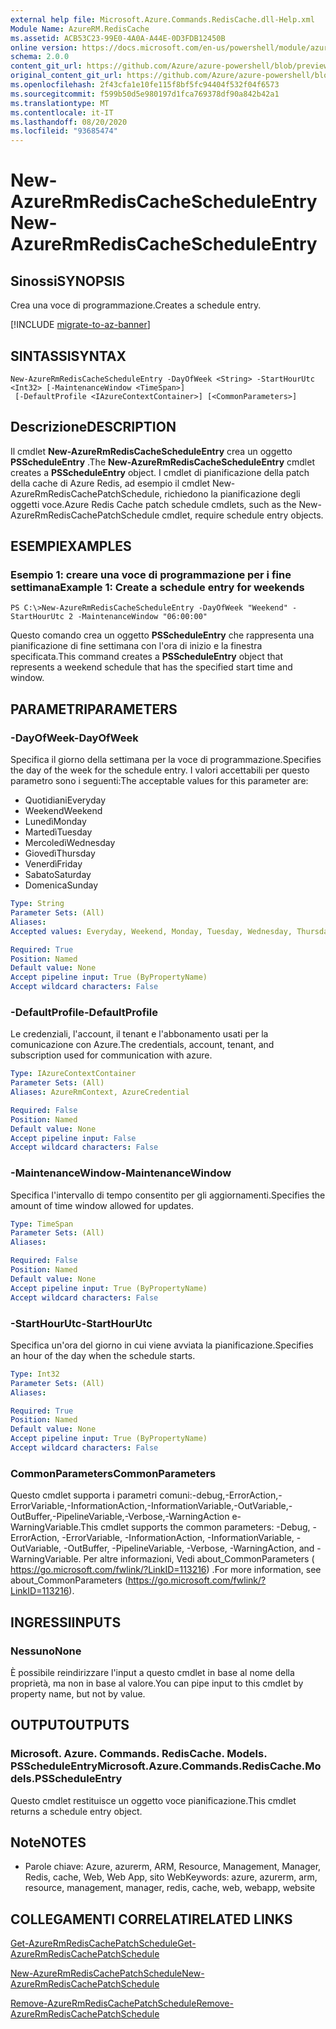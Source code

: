 ```yaml
---
external help file: Microsoft.Azure.Commands.RedisCache.dll-Help.xml
Module Name: AzureRM.RedisCache
ms.assetid: ACB53C23-99E0-4A0A-A44E-0D3FDB12450B
online version: https://docs.microsoft.com/en-us/powershell/module/azurerm.rediscache/new-azurermrediscachescheduleentry
schema: 2.0.0
content_git_url: https://github.com/Azure/azure-powershell/blob/preview/src/ResourceManager/RedisCache/Commands.RedisCache/help/New-AzureRmRedisCacheScheduleEntry.md
original_content_git_url: https://github.com/Azure/azure-powershell/blob/preview/src/ResourceManager/RedisCache/Commands.RedisCache/help/New-AzureRmRedisCacheScheduleEntry.md
ms.openlocfilehash: 2f43cfa1e10fe115f8bf5fc94404f532f04f6573
ms.sourcegitcommit: f599b50d5e980197d1fca769378df90a842b42a1
ms.translationtype: MT
ms.contentlocale: it-IT
ms.lasthandoff: 08/20/2020
ms.locfileid: "93685474"
---
```

# <span data-ttu-id="64bb2-101">New-AzureRmRedisCacheScheduleEntry</span><span class="sxs-lookup"><span data-stu-id="64bb2-101">New-AzureRmRedisCacheScheduleEntry</span></span>

## <span data-ttu-id="64bb2-102">Sinossi</span><span class="sxs-lookup"><span data-stu-id="64bb2-102">SYNOPSIS</span></span>
<span data-ttu-id="64bb2-103">Crea una voce di programmazione.</span><span class="sxs-lookup"><span data-stu-id="64bb2-103">Creates a schedule entry.</span></span>

[!INCLUDE [migrate-to-az-banner](../../includes/migrate-to-az-banner.md)]

## <span data-ttu-id="64bb2-104">SINTASSI</span><span class="sxs-lookup"><span data-stu-id="64bb2-104">SYNTAX</span></span>

```
New-AzureRmRedisCacheScheduleEntry -DayOfWeek <String> -StartHourUtc <Int32> [-MaintenanceWindow <TimeSpan>]
 [-DefaultProfile <IAzureContextContainer>] [<CommonParameters>]
```

## <span data-ttu-id="64bb2-105">Descrizione</span><span class="sxs-lookup"><span data-stu-id="64bb2-105">DESCRIPTION</span></span>
<span data-ttu-id="64bb2-106">Il cmdlet **New-AzureRmRedisCacheScheduleEntry** crea un oggetto **PSScheduleEntry** .</span><span class="sxs-lookup"><span data-stu-id="64bb2-106">The **New-AzureRmRedisCacheScheduleEntry** cmdlet creates a **PSScheduleEntry** object.</span></span>
<span data-ttu-id="64bb2-107">I cmdlet di pianificazione della patch della cache di Azure Redis, ad esempio il cmdlet New-AzureRmRedisCachePatchSchedule, richiedono la pianificazione degli oggetti voce.</span><span class="sxs-lookup"><span data-stu-id="64bb2-107">Azure Redis Cache patch schedule cmdlets, such as the New-AzureRmRedisCachePatchSchedule cmdlet, require schedule entry objects.</span></span>

## <span data-ttu-id="64bb2-108">ESEMPI</span><span class="sxs-lookup"><span data-stu-id="64bb2-108">EXAMPLES</span></span>

### <span data-ttu-id="64bb2-109">Esempio 1: creare una voce di programmazione per i fine settimana</span><span class="sxs-lookup"><span data-stu-id="64bb2-109">Example 1: Create a schedule entry for weekends</span></span>
```
PS C:\>New-AzureRmRedisCacheScheduleEntry -DayOfWeek "Weekend" -StartHourUtc 2 -MaintenanceWindow "06:00:00"
```

<span data-ttu-id="64bb2-110">Questo comando crea un oggetto **PSScheduleEntry** che rappresenta una pianificazione di fine settimana con l'ora di inizio e la finestra specificata.</span><span class="sxs-lookup"><span data-stu-id="64bb2-110">This command creates a **PSScheduleEntry** object that represents a weekend schedule that has the specified start time and window.</span></span>

## <span data-ttu-id="64bb2-111">PARAMETRI</span><span class="sxs-lookup"><span data-stu-id="64bb2-111">PARAMETERS</span></span>

### <span data-ttu-id="64bb2-112">-DayOfWeek</span><span class="sxs-lookup"><span data-stu-id="64bb2-112">-DayOfWeek</span></span>
<span data-ttu-id="64bb2-113">Specifica il giorno della settimana per la voce di programmazione.</span><span class="sxs-lookup"><span data-stu-id="64bb2-113">Specifies the day of the week for the schedule entry.</span></span>
<span data-ttu-id="64bb2-114">I valori accettabili per questo parametro sono i seguenti:</span><span class="sxs-lookup"><span data-stu-id="64bb2-114">The acceptable values for this parameter are:</span></span>

- <span data-ttu-id="64bb2-115">Quotidiani</span><span class="sxs-lookup"><span data-stu-id="64bb2-115">Everyday</span></span> 
- <span data-ttu-id="64bb2-116">Weekend</span><span class="sxs-lookup"><span data-stu-id="64bb2-116">Weekend</span></span> 
- <span data-ttu-id="64bb2-117">Lunedì</span><span class="sxs-lookup"><span data-stu-id="64bb2-117">Monday</span></span> 
- <span data-ttu-id="64bb2-118">Martedì</span><span class="sxs-lookup"><span data-stu-id="64bb2-118">Tuesday</span></span> 
- <span data-ttu-id="64bb2-119">Mercoledì</span><span class="sxs-lookup"><span data-stu-id="64bb2-119">Wednesday</span></span> 
- <span data-ttu-id="64bb2-120">Giovedì</span><span class="sxs-lookup"><span data-stu-id="64bb2-120">Thursday</span></span> 
- <span data-ttu-id="64bb2-121">Venerdì</span><span class="sxs-lookup"><span data-stu-id="64bb2-121">Friday</span></span> 
- <span data-ttu-id="64bb2-122">Sabato</span><span class="sxs-lookup"><span data-stu-id="64bb2-122">Saturday</span></span> 
- <span data-ttu-id="64bb2-123">Domenica</span><span class="sxs-lookup"><span data-stu-id="64bb2-123">Sunday</span></span>

```yaml
Type: String
Parameter Sets: (All)
Aliases:
Accepted values: Everyday, Weekend, Monday, Tuesday, Wednesday, Thursday, Friday, Saturday, Sunday

Required: True
Position: Named
Default value: None
Accept pipeline input: True (ByPropertyName)
Accept wildcard characters: False
```

### <span data-ttu-id="64bb2-124">-DefaultProfile</span><span class="sxs-lookup"><span data-stu-id="64bb2-124">-DefaultProfile</span></span>
<span data-ttu-id="64bb2-125">Le credenziali, l'account, il tenant e l'abbonamento usati per la comunicazione con Azure.</span><span class="sxs-lookup"><span data-stu-id="64bb2-125">The credentials, account, tenant, and subscription used for communication with azure.</span></span>

```yaml
Type: IAzureContextContainer
Parameter Sets: (All)
Aliases: AzureRmContext, AzureCredential

Required: False
Position: Named
Default value: None
Accept pipeline input: False
Accept wildcard characters: False
```

### <span data-ttu-id="64bb2-126">-MaintenanceWindow</span><span class="sxs-lookup"><span data-stu-id="64bb2-126">-MaintenanceWindow</span></span>
<span data-ttu-id="64bb2-127">Specifica l'intervallo di tempo consentito per gli aggiornamenti.</span><span class="sxs-lookup"><span data-stu-id="64bb2-127">Specifies the amount of time window allowed for updates.</span></span>

```yaml
Type: TimeSpan
Parameter Sets: (All)
Aliases:

Required: False
Position: Named
Default value: None
Accept pipeline input: True (ByPropertyName)
Accept wildcard characters: False
```

### <span data-ttu-id="64bb2-128">-StartHourUtc</span><span class="sxs-lookup"><span data-stu-id="64bb2-128">-StartHourUtc</span></span>
<span data-ttu-id="64bb2-129">Specifica un'ora del giorno in cui viene avviata la pianificazione.</span><span class="sxs-lookup"><span data-stu-id="64bb2-129">Specifies an hour of the day when the schedule starts.</span></span>

```yaml
Type: Int32
Parameter Sets: (All)
Aliases:

Required: True
Position: Named
Default value: None
Accept pipeline input: True (ByPropertyName)
Accept wildcard characters: False
```

### <span data-ttu-id="64bb2-130">CommonParameters</span><span class="sxs-lookup"><span data-stu-id="64bb2-130">CommonParameters</span></span>
<span data-ttu-id="64bb2-131">Questo cmdlet supporta i parametri comuni:-debug,-ErrorAction,-ErrorVariable,-InformationAction,-InformationVariable,-OutVariable,-OutBuffer,-PipelineVariable,-Verbose,-WarningAction e-WarningVariable.</span><span class="sxs-lookup"><span data-stu-id="64bb2-131">This cmdlet supports the common parameters: -Debug, -ErrorAction, -ErrorVariable, -InformationAction, -InformationVariable, -OutVariable, -OutBuffer, -PipelineVariable, -Verbose, -WarningAction, and -WarningVariable.</span></span> <span data-ttu-id="64bb2-132">Per altre informazioni, Vedi about_CommonParameters ( https://go.microsoft.com/fwlink/?LinkID=113216) .</span><span class="sxs-lookup"><span data-stu-id="64bb2-132">For more information, see about_CommonParameters (https://go.microsoft.com/fwlink/?LinkID=113216).</span></span>

## <span data-ttu-id="64bb2-133">INGRESSI</span><span class="sxs-lookup"><span data-stu-id="64bb2-133">INPUTS</span></span>

### <span data-ttu-id="64bb2-134">Nessuno</span><span class="sxs-lookup"><span data-stu-id="64bb2-134">None</span></span>
<span data-ttu-id="64bb2-135">È possibile reindirizzare l'input a questo cmdlet in base al nome della proprietà, ma non in base al valore.</span><span class="sxs-lookup"><span data-stu-id="64bb2-135">You can pipe input to this cmdlet by property name, but not by value.</span></span>

## <span data-ttu-id="64bb2-136">OUTPUT</span><span class="sxs-lookup"><span data-stu-id="64bb2-136">OUTPUTS</span></span>

### <span data-ttu-id="64bb2-137">Microsoft. Azure. Commands. RedisCache. Models. PSScheduleEntry</span><span class="sxs-lookup"><span data-stu-id="64bb2-137">Microsoft.Azure.Commands.RedisCache.Models.PSScheduleEntry</span></span>
<span data-ttu-id="64bb2-138">Questo cmdlet restituisce un oggetto voce pianificazione.</span><span class="sxs-lookup"><span data-stu-id="64bb2-138">This cmdlet returns a schedule entry object.</span></span>

## <span data-ttu-id="64bb2-139">Note</span><span class="sxs-lookup"><span data-stu-id="64bb2-139">NOTES</span></span>
* <span data-ttu-id="64bb2-140">Parole chiave: Azure, azurerm, ARM, Resource, Management, Manager, Redis, cache, Web, Web App, sito Web</span><span class="sxs-lookup"><span data-stu-id="64bb2-140">Keywords: azure, azurerm, arm, resource, management, manager, redis, cache, web, webapp, website</span></span>

## <span data-ttu-id="64bb2-141">COLLEGAMENTI CORRELATI</span><span class="sxs-lookup"><span data-stu-id="64bb2-141">RELATED LINKS</span></span>

[<span data-ttu-id="64bb2-142">Get-AzureRmRedisCachePatchSchedule</span><span class="sxs-lookup"><span data-stu-id="64bb2-142">Get-AzureRmRedisCachePatchSchedule</span></span>](./Get-AzureRmRedisCachePatchSchedule.md)

[<span data-ttu-id="64bb2-143">New-AzureRmRedisCachePatchSchedule</span><span class="sxs-lookup"><span data-stu-id="64bb2-143">New-AzureRmRedisCachePatchSchedule</span></span>](./New-AzureRmRedisCachePatchSchedule.md)

[<span data-ttu-id="64bb2-144">Remove-AzureRmRedisCachePatchSchedule</span><span class="sxs-lookup"><span data-stu-id="64bb2-144">Remove-AzureRmRedisCachePatchSchedule</span></span>](./Remove-AzureRmRedisCachePatchSchedule.md)


